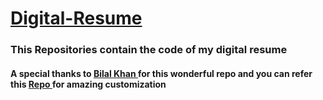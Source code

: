 # [Digital-Resume](https://github.com/Vinodvarma1999/Digital-Resume.git)

 <h3> This Repositories contain the code of my digital resume </h3>
 
<h4> A special thanks to <b> <a href=https://github.com/ibilalkayy>Bilal Khan </a> for this wonderful repo </b> and you can refer this <a href=https://github.com/ibilalkayy/digital-resume.git> Repo </a>for amazing customization  </h4>
